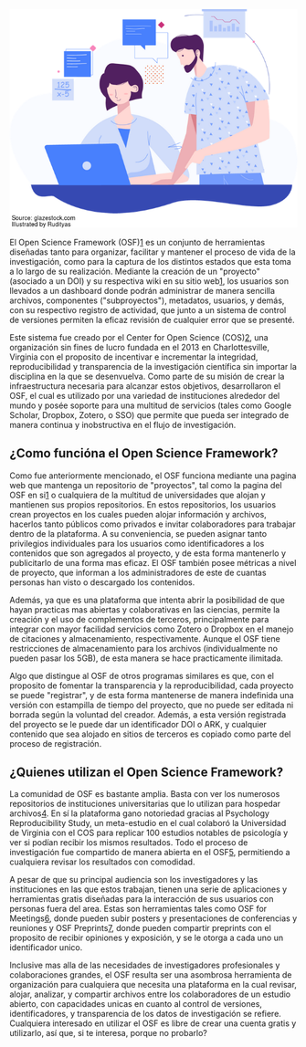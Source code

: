 <!--
.. title: Que es el Open Science Framework?
.. slug: que-es-el-open-science-framework
.. date: 2019-04-08
.. author: 
.. tags: open science
.. category: open science
.. link: 
.. description: 
.. type: text
-->

<!-- # Que es el Open Science Framework? -->

![header](../../../images/blog/que-es-el-open-science-framework/header.png)

El Open Science Framework (OSF)[1] es un conjunto de herramientas diseñadas tanto para organizar, facilitar y mantener el proceso de vida de la investigación, como para la captura de los distintos estados que esta toma a lo largo de su realización. Mediante la creación de un "proyecto" (asociado a un DOI) y su respectiva wiki en su sitio web[1], los usuarios son llevados a un dashboard donde podrán administrar de manera sencilla archivos, componentes ("subproyectos"), metadatos, usuarios, y demás, con su respectivo registro de actividad, que junto a un sistema de control de versiones permiten la eficaz revisión de cualquier error que se presenté.

<!-- TEASER_END -->

Este sistema fue creado por el Center for Open Science (COS)[2], una organización sin fines de lucro fundada en el 2013 en Charlottesville, Virginia con el proposito de incentivar e incrementar la integridad, reproducibilidad y transparencia de la investigación científica sin importar la disciplina en la que se desenvuelva. Como parte de su misión de crear la infraestructura necesaria para alcanzar estos objetivos, desarrollaron el OSF, el cual es utilizado por una variedad de instituciones alrededor del mundo y posée soporte para una multitud de servicios (tales como Google Scholar, Dropbox, Zotero, o SSO) que permite que pueda ser integrado de manera continua y inobstructiva en el flujo de investigación.

## ¿Como funcióna el Open Science Framework?

Como fue anteriormente mencionado, el OSF funciona mediante una pagina web que mantenga un repositorio de "proyectos", tal como la pagina del OSF en si[1] o cualquiera de la multitud de universidades que alojan y mantienen sus propios repositorios. En estos repositorios, los usuarios crean proyectos en los cuales pueden alojar información y archivos, hacerlos tanto públicos como privados e invitar colaboradores para trabajar dentro de la plataforma. A su conveniencia, se pueden asignar tanto privilegios individuales para los usuarios como identificadores a los contenidos que son agregados al proyecto, y de esta forma mantenerlo y publicitarlo de una forma mas eficaz. El OSF también posee métricas a nivel de proyecto, que informan a los administradores de este de cuantas personas han visto o descargado los contenidos.

Además, ya que es una plataforma que intenta abrir la posibilidad de que hayan practicas mas abiertas y colaborativas en las ciencias, permite la creación y el uso de complementos de terceros, principalmente para integrar con mayor facilidad servicios como Zotero o Dropbox en el manejo de citaciones y almacenamiento, respectivamente. Aunque el OSF tiene restricciones de almacenamiento para los archivos (individualmente no pueden pasar los 5GB), de esta manera se hace practicamente ilimitada.

Algo que distingue al OSF de otros programas similares es que, con el proposito de fomentar la transparencia y la reproducibilidad, cada proyecto se puede "registrar", y de esta forma mantenerse de manera indefinida una versión con estampilla de tiempo del proyecto, que no puede ser editada ni borrada según la voluntad del creador. Además, a esta versión registrada del proyecto se le puede dar un identificador DOI o ARK, y cualquier contenido que sea alojado en sitios de terceros es copiado como parte del proceso de registración.

## ¿Quienes utilizan el Open Science Framework?

La comunidad de OSF es bastante amplia. Basta con ver los numerosos repositorios de instituciones universitarias que lo utilizan para hospedar archivos[4]. En sí la plataforma gano notoriedad gracias al Psychology Reproducibility Study, un meta-estudio en el cual colaboró la Universidad de Virginia con el COS para replicar 100 estudios notables de psicología y ver si podían recibir los mismos resultados. Todo el proceso de investigación fue compartido de manera abierta en el OSF[5], permitiendo a cualquiera revisar los resultados con comodidad.

A pesar de que su principal audiencia son los investigadores y las instituciones en las que estos trabajan, tienen una serie de aplicaciones y herramientas gratis diseñadas para la interacción de sus usuarios con personas fuera del area. Estas son herramientas tales como OSF for Meetings[6], donde pueden subir posters y presentaciones de conferencias y reuniones y OSF Preprints[7], donde pueden compartir preprints con el proposito de recibir opiniones y exposición, y se le otorga a cada uno un identificador unico.

Inclusive mas alla de las necesidades de investigadores profesionales y colaboraciones grandes, el OSF resulta ser una asombrosa herramienta de organización para cualquiera que necesita una plataforma en la cual revisar, alojar, analizar, y compartir archivos entre los colaboradores de un estudio abierto, con capacidades unicas en cuanto al control de versiones, identificadores, y transparencia de los datos de investigación se refiere. Cualquiera interesado en utilizar el OSF es libre de crear una cuenta gratis y utilizarlo, así que, si te interesa, porque no probarlo?

[1]: https://osf.io "Open Science Framework"
[2]: https://cos.io "Center for Open Science"
[4]: https://osf.io/institutions?view_only= "OSF Institutions"
[5]: http://osf.io/ezum7 "Estimating the Reproducibility of Psychological Science"
[6]: https://osf.io/meetings "OSF for Meetings"
[7]: https://osf.io/preprints "OSF Preprints"
